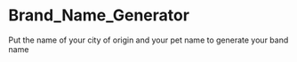 # Brand_Name_Generator

Put the name of your city of origin and your pet name to generate your band name
